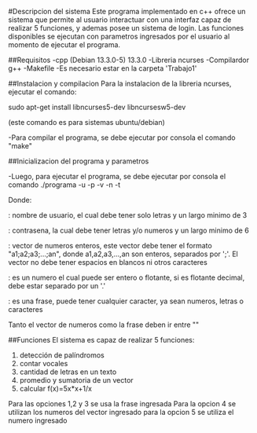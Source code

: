 #Descripcion del sistema
Este programa implementado en c++ ofrece un sistema que permite al usuario interactuar con una interfaz capaz de realizar  5 funciones, y ademas posee un sistema 
de login. Las funciones disponibles se ejecutan con parametros ingresados por el usuario al momento de ejecutar el programa.

##Requisitos
-cpp (Debian 13.3.0-5) 13.3.0
-Libreria ncurses
-Compilardor g++
-Makefile
-Es necesario estar en la carpeta 'Trabajo1'

##Instalacion y compilacion
Para la instalacion de la libreria ncurses, ejecutar el comando:

sudo apt-get install libncurses5-dev libncursesw5-dev

(este comando es para sistemas ubuntu/debian)

-Para compilar el programa, se debe ejecutar por consola el comando "make"

##Inicializacion del programa y parametros

-Luego, para ejecutar el programa, se debe ejecutar por consola el comando ./programa -u <usuario> -p <contrasena> -v <vector> -n <numero> -t <frase>

Donde:

<usuario>: nombre de usuario, el cual debe tener solo letras y un largo minimo de 3

<contrasena>: contrasena, la cual debe tener letras y/o numeros y un largo minimo de 6

<vector>: vector de numeros enteros, este vector debe tener el formato "a1;a2;a3;...;an", donde a1,a2,a3,...,an son enteros, separados por ';'. El vector no debe tener espacios en blancos ni 
otros caracteres

<numero>: es un numero el cual puede ser entero o flotante, si es flotante decimal, debe estar separado por un '.' 

<frase>: es una frase, puede tener cualquier caracter, ya sean numeros, letras o caracteres

Tanto el vector de numeros como la frase deben ir entre ""

##Funciones
El sistema es capaz de realizar 5 funciones:
1) detección de palíndromos
2) contar vocales
3) cantidad de letras en un texto
4) promedio y sumatoria de un vector
5) calcular f(x)=5x*x+1/x

Para las opciones 1,2 y 3 se usa la frase ingresada
Para la opcion 4 se utilizan los numeros del vector ingresado
para la opcion 5 se utiliza el numero ingresado

